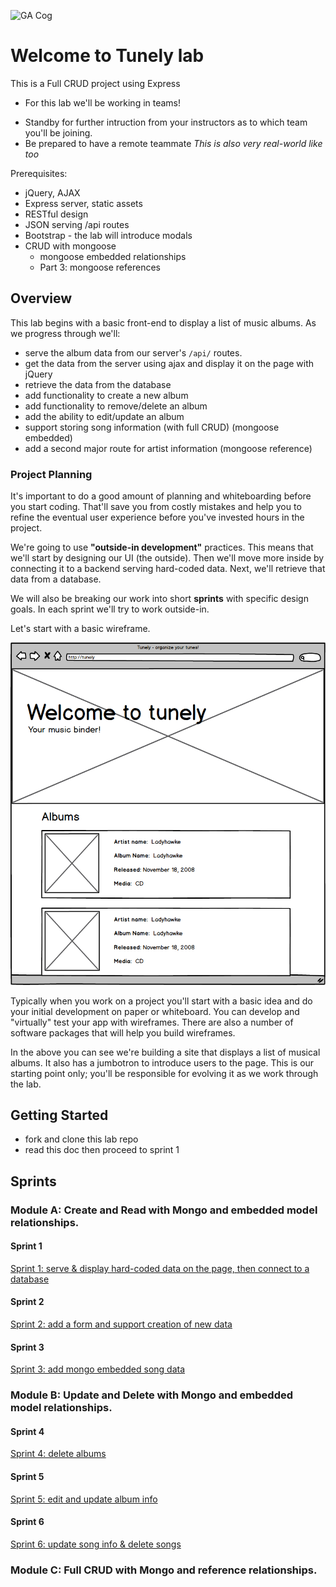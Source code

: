 ![GA Cog](https://camo.githubusercontent.com/6ce15b81c1f06d716d753a61f5db22375fa684da/68747470733a2f2f67612d646173682e73332e616d617a6f6e6177732e636f6d2f70726f64756374696f6e2f6173736574732f6c6f676f2d39663838616536633963333837313639306533333238306663663535376633332e706e67)
# Welcome to Tunely lab

This is a Full CRUD project using Express 
- For this lab we'll be working in teams!
 * Standby for further intruction from your instructors as to which team you'll be joining.
 * Be prepared to have a remote teammate _This is also very real-world like too_

Prerequisites:
* jQuery, AJAX
* Express server, static assets
* RESTful design
* JSON serving /api routes
* Bootstrap - the lab will introduce modals
* CRUD with mongoose
  * mongoose embedded relationships
  * Part 3: mongoose references

## Overview

This lab begins with a basic front-end to display a list of music albums.  As we progress through we'll:
* serve the album data from our server's `/api/` routes.
* get the data from the server using ajax and display it on the page with jQuery
* retrieve the data from the database
* add functionality to create a new album
* add functionality to remove/delete an album
* add the ability to edit/update an album
* support storing song information (with full CRUD) (mongoose embedded)
* add a second major route for artist information  (mongoose reference)


### Project Planning

It's important to do a good amount of planning and whiteboarding before you start coding.  That'll save you from costly mistakes and help you to refine the eventual user experience before you've invested hours in the project.

We're going to use **"outside-in development"** practices.  This means that we'll start by designing our UI (the outside).
Then we'll move more inside by connecting it to a backend serving hard-coded data.  Next, we'll retrieve that data from a database.

We will also be breaking our work into short **sprints** with specific design goals.  In each sprint we'll try to work outside-in.  

Let's start with a basic wireframe.  

![Image Alt](docs/assets/images/tunely_wireframe-1.png)

Typically when you work on a project you'll start with a basic idea and do your initial development on paper or whiteboard.  You can develop and "virtually" test your app with wireframes.  There are also a number of software packages that will help you build wireframes.

In the above you can see we're building a site that displays a list of musical albums.  It also has a jumbotron to introduce users to the page.  This is our starting point only; you'll be responsible for evolving it as we work through the lab.


## Getting Started
* fork and clone this lab repo
* read this doc then proceed to sprint 1


## Sprints

### Module A: Create and Read with Mongo and embedded model relationships.

#### Sprint 1

[Sprint 1: serve & display hard-coded data on the page, then connect to a database](/docs/sprint1.md)

#### Sprint 2

[Sprint 2: add a form and support creation of new data](/docs/sprint2.md)

#### Sprint 3

[Sprint 3: add mongo embedded song data](/docs/sprint3.md)


### Module B: Update and Delete with Mongo and embedded model relationships.

#### Sprint 4

[Sprint 4: delete albums](/docs/sprint4.md)

#### Sprint 5

[Sprint 5: edit and update album info](/docs/sprint5.md)

#### Sprint 6

[Sprint 6: update song info & delete songs](/docs/sprint6.md)


### Module C: Full CRUD with Mongo and reference relationships.

